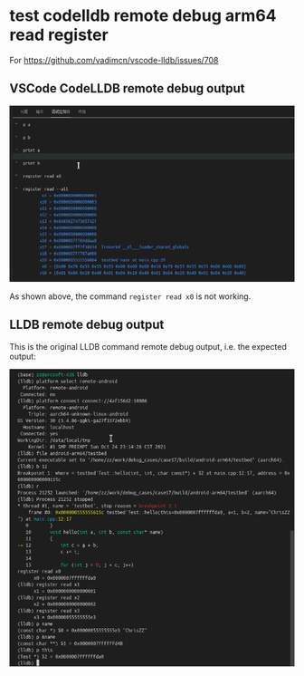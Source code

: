 # test codelldb remote debug arm64 read register
For https://github.com/vadimcn/vscode-lldb/issues/708

## VSCode CodeLLDB remote debug output
![](codelldb_lldb_prompt.png)

As shown above, the command `register read x0` is not working.

## LLDB remote debug output
This is the original LLDB command remote debug output, i.e. the expected output:

![](lldb_remote_debug_output.png)